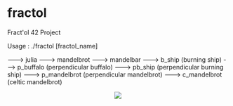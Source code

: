 # fractol
Fract'ol 42 Project

 Usage :  ./fractol [fractol_name]
 
 ---> julia
---> mandelbrot
---> mandelbar
---> b_ship (burning ship)
---> p_buffalo (perpendicular buffalo)
---> pb_ship (perpendicular burning ship)
---> p_mandelbrot (perpendicular mandelbrot)
---> c_mandelbrot (celtic mandelbrot)

<p align="center">
  <img src="img/fractol_png.png">
</p>
